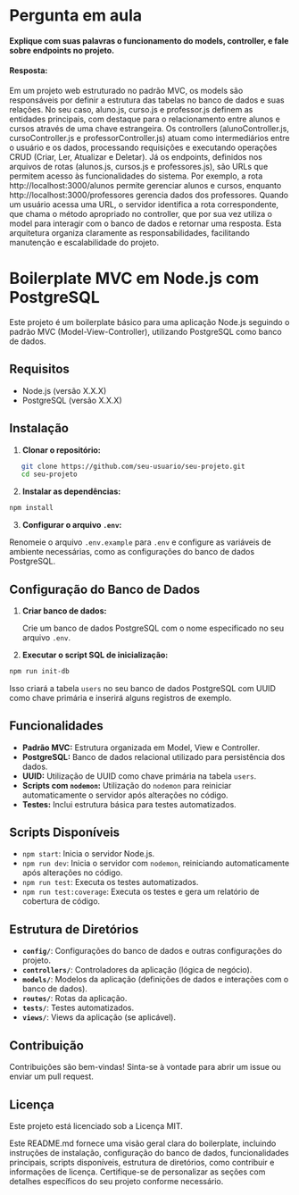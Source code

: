 # Pergunta em aula

#### Explique com suas palavras o funcionamento do models, controller, e fale sobre endpoints no projeto.

#### Resposta:

Em um projeto web estruturado no padrão MVC, os models são responsáveis por definir a estrutura das tabelas no banco de dados e suas relações. No seu caso, aluno.js, curso.js e professor.js definem as entidades principais, com destaque para o relacionamento entre alunos e cursos através de uma chave estrangeira. Os controllers (alunoController.js, cursoController.js e professorController.js) atuam como intermediários entre o usuário e os dados, processando requisições e executando operações CRUD (Criar, Ler, Atualizar e Deletar). Já os endpoints, definidos nos arquivos de rotas (alunos.js, cursos.js e professores.js), são URLs que permitem acesso às funcionalidades do sistema. Por exemplo, a rota http://localhost:3000/alunos permite gerenciar alunos e cursos, enquanto http://localhost:3000/professores gerencia dados dos professores. Quando um usuário acessa uma URL, o servidor identifica a rota correspondente, que chama o método apropriado no controller, que por sua vez utiliza o model para interagir com o banco de dados e retornar uma resposta. Esta arquitetura organiza claramente as responsabilidades, facilitando manutenção e escalabilidade do projeto.



# Boilerplate MVC em Node.js com PostgreSQL

Este projeto é um boilerplate básico para uma aplicação Node.js seguindo o padrão MVC (Model-View-Controller), utilizando PostgreSQL como banco de dados.

## Requisitos

- Node.js (versão X.X.X)
- PostgreSQL (versão X.X.X)

## Instalação

1. **Clonar o repositório:**

```bash
   git clone https://github.com/seu-usuario/seu-projeto.git
   cd seu-projeto
```

2. **Instalar as dependências:**
    
```bash
npm install
```
    
3. **Configurar o arquivo `.env`:**
    
Renomeie o arquivo `.env.example` para `.env` e configure as variáveis de ambiente necessárias, como as configurações do banco de dados PostgreSQL.
    

Configuração do Banco de Dados
------------------------------

1. **Criar banco de dados:**
    
    Crie um banco de dados PostgreSQL com o nome especificado no seu arquivo `.env`.
    
2. **Executar o script SQL de inicialização:**
    
```bash
npm run init-db
```
    
Isso criará a tabela `users` no seu banco de dados PostgreSQL com UUID como chave primária e inserirá alguns registros de exemplo.
    

Funcionalidades
---------------

* **Padrão MVC:** Estrutura organizada em Model, View e Controller.
* **PostgreSQL:** Banco de dados relacional utilizado para persistência dos dados.
* **UUID:** Utilização de UUID como chave primária na tabela `users`.
* **Scripts com `nodemon`:** Utilização do `nodemon` para reiniciar automaticamente o servidor após alterações no código.
* **Testes:** Inclui estrutura básica para testes automatizados.

Scripts Disponíveis
-------------------

* `npm start`: Inicia o servidor Node.js.
* `npm run dev`: Inicia o servidor com `nodemon`, reiniciando automaticamente após alterações no código.
* `npm run test`: Executa os testes automatizados.
* `npm run test:coverage`: Executa os testes e gera um relatório de cobertura de código.

Estrutura de Diretórios
-----------------------

* **`config/`**: Configurações do banco de dados e outras configurações do projeto.
* **`controllers/`**: Controladores da aplicação (lógica de negócio).
* **`models/`**: Modelos da aplicação (definições de dados e interações com o banco de dados).
* **`routes/`**: Rotas da aplicação.
* **`tests/`**: Testes automatizados.
* **`views/`**: Views da aplicação (se aplicável).

Contribuição
------------

Contribuições são bem-vindas! Sinta-se à vontade para abrir um issue ou enviar um pull request.

Licença
-------

Este projeto está licenciado sob a Licença MIT.

Este README.md fornece uma visão geral clara do boilerplate, incluindo instruções de instalação, configuração do banco de dados, funcionalidades principais, scripts disponíveis, estrutura de diretórios, como contribuir e informações de licença. Certifique-se de personalizar as seções com detalhes específicos do seu projeto conforme necessário.